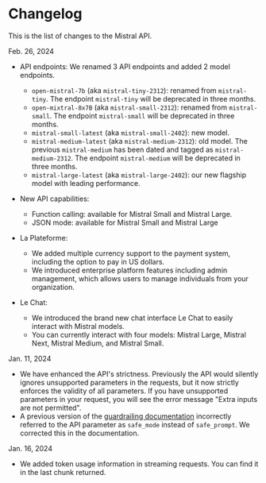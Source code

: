 # Changelog

This is the list of changes to the Mistral API. 

Feb. 26, 2024

- API endpoints: We renamed 3 API endpoints and added 2 model endpoints. 
    - `open-mistral-7b` (aka `mistral-tiny-2312`): renamed from `mistral-tiny`. The endpoint `mistral-tiny` will be deprecated in three months.
    - `open-mixtral-8x7B` (aka `mistral-small-2312`): renamed from `mistral-small`. The endpoint `mistral-small` will be deprecated in three months.
    - `mistral-small-latest` (aka `mistral-small-2402`): new model.
   - `mistral-medium-latest` (aka `mistral-medium-2312`): old model. The previous `mistral-medium` has been dated and tagged as `mistral-medium-2312`. The endpoint `mistral-medium` will be deprecated in three months.
    - `mistral-large-latest` (aka `mistral-large-2402`): our new flagship model with leading performance. 

- New API capabilities:
    - Function calling: available for Mistral Small and Mistral Large. 
    - JSON mode: available for Mistral Small and Mistral Large

- La Plateforme:
    - We added multiple currency support to the payment system, including the option to pay in US dollars. 
    - We introduced enterprise platform features including admin management, which allows users to manage individuals from your organization.

- Le Chat: 
    - We introduced the brand new chat interface Le Chat to easily interact with Mistral models. 
    - You can currently interact with four models: Mistral Large, Mistral Next, Mistral Medium, and Mistral Small. 

Jan. 11, 2024
- We have enhanced the API's strictness. Previously the API would silently ignores unsupported parameters in the requests, but it now strictly enforces the validity of all parameters. If you have unsupported parameters in your request, you will see the error message "Extra inputs are not permitted".
- A previous version of the [guardrailing documentation](../guardrailing) incorrectly referred to the API parameter as `safe_mode` instead of `safe_prompt`. We corrected this in the documentation. 

Jan. 16, 2024
- We added token usage information in streaming requests. You can find it in the last chunk returned.
